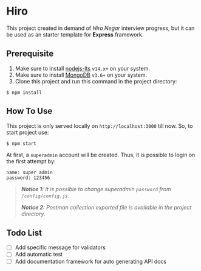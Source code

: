 # Hiro
This project created in demand of *Hiro Negar* interview progress, but it can be used as an starter template for **Express** framework.

## Prerequisite
1. Make sure to install [nodejs-lts](https://nodejs.org/en/download/) `v14.x+` on your system.
2. Make sure to install [MongoDB](https://docs.mongodb.com/manual/installation/) `v3.6+` on your system.
3. Clone this project and run this command in the project directory:
```
$ npm install
```
## How To Use
This project is only served locally on `http://localhost:3000` till now. So, to start project use:
```
$ npm start
```

At first, a `superadmin` account will be created. Thus, it is possible to login on the first attempt by:
```
name: super admin
password: 123456
```

> *__Notice 1:__ It is possible to change superadmin `password` from `/config/config.js`.*
>
> *__Notice 2:__ Postman collection exported file is available in the project directory.*

## Todo List
- [ ] Add specific message for validators
- [ ] Add automatic test
- [ ] Add documentation framework for auto generating API docs
